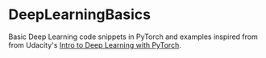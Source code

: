 # DeepLearningBasics

Basic Deep Learning code snippets in PyTorch and examples inspired from from Udacity's [Intro to Deep Learning with PyTorch](https://in.udacity.com/course/deep-learning-pytorch--ud188).